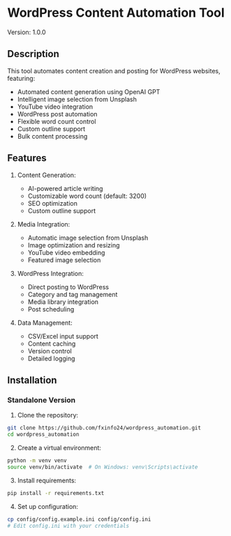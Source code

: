 # WordPress Content Automation Tool

Version: 1.0.0

## Description

This tool automates content creation and posting for WordPress websites, featuring:

- Automated content generation using OpenAI GPT
- Intelligent image selection from Unsplash
- YouTube video integration
- WordPress post automation
- Flexible word count control
- Custom outline support
- Bulk content processing

## Features

1. Content Generation:

   - AI-powered article writing
   - Customizable word count (default: 3200)
   - SEO optimization
   - Custom outline support

2. Media Integration:

   - Automatic image selection from Unsplash
   - Image optimization and resizing
   - YouTube video embedding
   - Featured image selection

3. WordPress Integration:

   - Direct posting to WordPress
   - Category and tag management
   - Media library integration
   - Post scheduling

4. Data Management:
   - CSV/Excel input support
   - Content caching
   - Version control
   - Detailed logging

## Installation

### Standalone Version

1. Clone the repository:

```bash
git clone https://github.com/fxinfo24/wordpress_automation.git
cd wordpress_automation
```

2. Create a virtual environment:

```bash
python -m venv venv
source venv/bin/activate  # On Windows: venv\Scripts\activate
```

3. Install requirements:

```bash
pip install -r requirements.txt
```

4. Set up configuration:

```bash
cp config/config.example.ini config/config.ini
# Edit config.ini with your credentials
```
